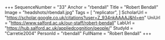 +++
SequenceNumber = "33"
Anchor = "rbendall"
Title = "Robert Bendall"
Image = "headshots/rbendall.jpg"
Tags = [ "replicator", ]
ScholarUrl = "https://scholar.google.co.uk/citations?user=Z_934nkAAAAJ&hl=en"
UniUrl = "https://www.salford.ac.uk/our-staff/robert-bendall"
LabUrl = "https://hub.salford.ac.uk/appliedcognition/people/"
StudyId = "Carretie2004"
PersonId = "rbendall"
FullName = "Robert Bendall"
+++